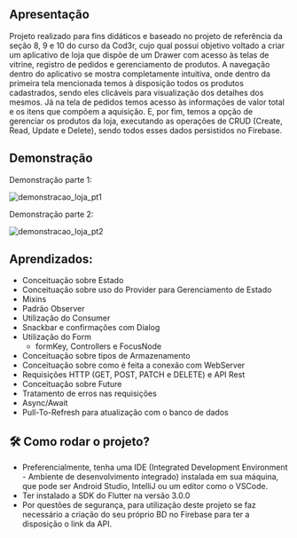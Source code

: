 ## Apresentação 

Projeto realizado para fins didáticos e baseado no projeto de referência da seção 8, 9 e 10 do curso da Cod3r, cujo qual possui objetivo voltado a criar um aplicativo de loja que dispõe de um Drawer com acesso às telas de vitrine, registro de pedidos e gerenciamento de produtos. A navegação dentro do aplicativo se mostra completamente intuitiva, onde dentro da primeira tela mencionada temos à disposição todos os produtos cadastrados, sendo eles clicáveis para visualização dos detalhes dos mesmos. Já na tela de pedidos temos acesso às informações de valor total e os itens que compõem a aquisição. E, por fim, temos a opção de gerenciar os produtos da loja, executando as operações de CRUD (Create, Read, Update e Delete), sendo todos esses dados persistidos no Firebase. 

## Demonstração 

Demonstração parte 1: 

![demonstracao_loja_pt1](https://user-images.githubusercontent.com/109693767/228033388-b2d953ed-f9a2-46e6-b371-6143425da2d1.gif)

Demonstração parte 2: 

![demonstracao_loja_pt2](https://user-images.githubusercontent.com/109693767/228033428-76b7c0d5-57e1-43a8-91b9-27940edd99a2.gif)

## Aprendizados:
* Conceituação sobre Estado
* Conceituação sobre uso do Provider para Gerenciamento de Estado
* Mixins
* Padrão Observer 
* Utilização do Consumer 
* Snackbar e confirmações com Dialog
* Utilização do Form 
   * formKey, Controllers e FocusNode
* Conceituação sobre tipos de Armazenamento
* Conceituação sobre como é feita a conexão com WebServer
* Requisições HTTP (GET, POST, PATCH e DELETE) e API Rest 
* Conceituação sobre Future
* Tratamento de erros nas requisições
* Async/Await
* Pull-To-Refresh para atualização com o banco de dados

## :hammer_and_wrench:	Como rodar o projeto? 

* Preferencialmente, tenha uma IDE (Integrated Development Environment - Ambiente de desenvolvimento integrado) instalada em sua máquina, que pode ser Android Studio, IntelliJ ou um editor como o VSCode. 
* Ter instalado a SDK do Flutter na versão 3.0.0
* Por questões de segurança, para utilização deste projeto se faz necessário a criação do seu próprio BD no Firebase para ter a disposição o link da API.
